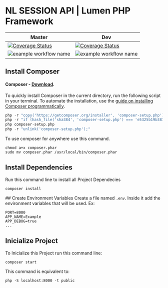 # NL SESSION API | Lumen PHP Framework

| Master | Dev |
| ----------- | -------- |
| [![Coverage Status](https://coveralls.io/repos/github/subsecretaria-tecnologia-nl/session-api/badge.svg?branch=master)](https://coveralls.io/github/subsecretaria-tecnologia-nl/session-api?branch=dev) | [![Coverage Status](https://coveralls.io/repos/github/subsecretaria-tecnologia-nl/session-api/badge.svg?branch=dev)](https://coveralls.io/github/subsecretaria-tecnologia-nl/session-api?branch=dev) |
| ![example workflow name](https://github.com/subsecretaria-tecnologia-nl/session-api/workflows/Run%20PHP%20Unit%20Tests/badge.svg?branch=master) | ![example workflow name](https://github.com/subsecretaria-tecnologia-nl/session-api/workflows/Run%20PHP%20Unit%20Tests/badge.svg?branch=dev) |
	
## Install Composer
#### Composer - [Download](https://getcomposer.org/download/).

To quickly install Composer in the current directory, run the following script in your terminal. To automate the installation, use the [guide on installing Composer programmatically](https://getcomposer.org/doc/faqs/how-to-install-composer-programmatically.md).

```php
php -r "copy('https://getcomposer.org/installer', 'composer-setup.php');"
php -r "if (hash_file('sha384', 'composer-setup.php') === 'e5325b19b381bfd88ce90a5ddb7823406b2a38cff6bb704b0acc289a09c8128d4a8ce2bbafcd1fcbdc38666422fe2806') { echo 'Installer verified'; } else { echo 'Installer corrupt'; unlink('composer-setup.php'); } echo PHP_EOL;"
php composer-setup.php
php -r "unlink('composer-setup.php');"
```

To use composer for anywhere use this command.
```
chmod a+x composer.phar
sudo mv composer.phar /usr/local/bin/composer.phar
```

## Install Dependencies
Run this command line to install all Project Dependecies
```
composer install
```

## Create Environment Variables 
Create a file named `.env`. Inside it add the environment variables that will be used. Ex:
```
PORT=8000
APP_NAME=Example
APP_DEBUG=true
...
```

## Inicialize Project
To Inicialize this Project run this command line:
```
composer start
```
This command is equivalent to:
```
php -S localhost:8000 -t public
```

<!--
[![Total Downloads](https://poser.pugx.org/laravel/lumen-framework/d/total.svg)](https://packagist.org/packages/laravel/lumen-framework)
[![Latest Stable Version](https://poser.pugx.org/laravel/lumen-framework/v/stable.svg)](https://packagist.org/packages/laravel/lumen-framework)
[![License](https://poser.pugx.org/laravel/lumen-framework/license.svg)](https://packagist.org/packages/laravel/lumen-framework)

Laravel Lumen is a stunningly fast PHP micro-framework for building web applications with expressive, elegant syntax. We believe development must be an enjoyable, creative experience to be truly fulfilling. Lumen attempts to take the pain out of development by easing common tasks used in the majority of web projects, such as routing, database abstraction, queueing, and caching.

## Official Documentation

Documentation for the framework can be found on the [Lumen website](https://lumen.laravel.com/docs).

## Contributing

Thank you for considering contributing to Lumen! The contribution guide can be found in the [Laravel documentation](https://laravel.com/docs/contributions).

## Security Vulnerabilities

If you discover a security vulnerability within Lumen, please send an e-mail to Taylor Otwell at taylor@laravel.com. All security vulnerabilities will be promptly addressed.

## License

The Lumen framework is open-sourced software licensed under the [MIT license](https://opensource.org/licenses/MIT).
-->
